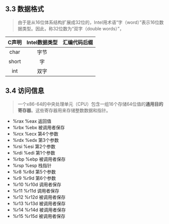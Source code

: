 ## 3.3 数据格式
> 由于是从16位体系结构扩展成32位的，Intel用术语“字（word）”表示16位数据类型。因此，称32位数为“双字（double words）”，

| C声明 | Intel数据类型 | 汇编代码后缀 |
|:------:|:------:|:------:|
| char | 字节 |  |
| short | 字 |  |
| int | 双字 |  |


## 3.4 访问信息
> 一个x86-64的中央处理单元（CPU）包含一组16个存储64位值的**通用目的寄存器**。这些寄存器用来存储整数数据和指针。

+ %rax    %eax    返回值
+ %rbx    %ebx    被调用者保存
+ %rcx    %ecx    第4个参数
+ %rdx    %edx    第3个参数
+ %rsi    %esi    第2个参数
+ %rdi    %edi    第1个参数
+ %rbp    %ebp    被调用者保存
+ %rsp    %esp    栈指针
+ %r8     %r8d    第5个参数
+ %r9     %r9d    第6个参数
+ %r10    %r10d   调用者保存
+ %r11    %r11d   调用者保存
+ %r12    %r12d   被调用者保存
+ %r13    %r13d   被调用者保存
+ %r14    %r14d   被调用者保存
+ %r15    %r15d   被调用者保存
